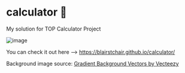 # calculator 🧮
My solution for TOP Calculator Project

![image](https://github.com/user-attachments/assets/5fc526d7-7b1e-48d4-8606-691c4c4ef4f0)

You can check it out here --> https://blairstchair.github.io/calculator/

Background image source: <a href="https://www.vecteezy.com/free-vector/gradient-background">Gradient Background Vectors by Vecteezy</a>
